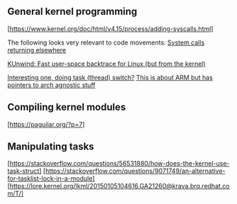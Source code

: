 ## General kernel programming

[https://www.kernel.org/doc/html/v4.15/process/adding-syscalls.html]

The following looks very relevant to code movements:
[System calls returning elsewhere](https://www.kernel.org/doc/html/v4.15/process/adding-syscalls.html#system-calls-returning-elsewhere)

[KUnwind: Fast user-space backtrace for Linux (but from the kernel)](https://github.com/giraldeau/kunwind)

[Interesting one, doing task (thread) switch?](https://elixir.bootlin.com/linux/v4.15.18/source/arch/x86/kernel/process_64.c#L397)
[This is about ARM but has pointers to arch agnostic stuff](https://stackoverflow.com/questions/6746344/how-to-get-saved-registers-of-a-process-in-linux-arm-architecture)


## Compiling kernel modules

[https://paguilar.org/?p=7]

## Manipulating tasks

[https://stackoverflow.com/questions/56531880/how-does-the-kernel-use-task-struct]
[https://stackoverflow.com/questions/9071749/an-alternative-for-tasklist-lock-in-a-module]
[https://lore.kernel.org/lkml/20150105104616.GA21260@krava.brq.redhat.com/T/]
